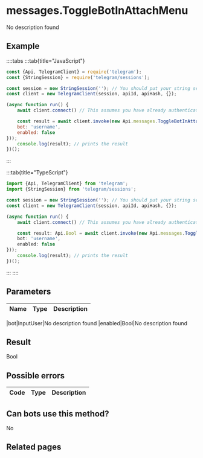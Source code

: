 # messages.ToggleBotInAttachMenu

No description found

## Example

::::tabs
:::tab{title="JavaScript"}
```js
const {Api, TelegramClient} = require('telegram');
const {StringSession} = require('telegram/sessions');

const session = new StringSession(''); // You should put your string session here
const client = new TelegramClient(session, apiId, apiHash, {});

(async function run() {
    await client.connect() // This assumes you have already authenticated with .start()

    const result = await client.invoke(new Api.messages.ToggleBotInAttachMenu({
    bot: 'username',
    enabled: false
}));
    console.log(result); // prints the result
})();
```
:::

:::tab{title="TypeScript"}
```ts
import {Api, TelegramClient} from 'telegram';
import {StringSession} from 'telegram/sessions';

const session = new StringSession(''); // You should put your string session here
const client = new TelegramClient(session, apiId, apiHash, {});

(async function run() {
    await client.connect() // This assumes you have already authenticated with .start()

    const result: Api.Bool = await client.invoke(new Api.messages.ToggleBotInAttachMenu({
    bot: 'username',
    enabled: false
}));
    console.log(result); // prints the result
})();
```
:::
::::



## Parameters

| Name | Type | Description |
| :--: | ---- | ----------- |

|bot|InputUser|No description found
|enabled|Bool|No description found


## Result

Bool

## Possible errors

| Code | Type | Description |
| :--: | ---- | ----------- |



## Can bots use this method?

No

## Related pages


